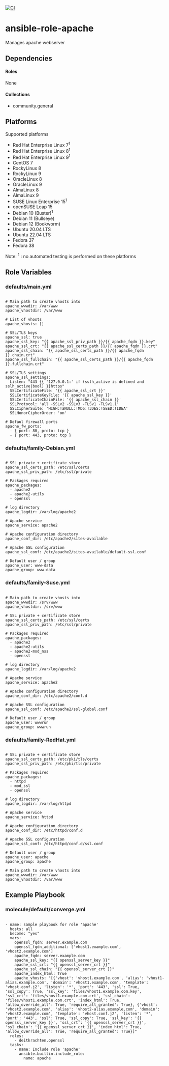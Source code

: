[![CI](https://github.com/de-it-krachten/ansible-role-apache/workflows/CI/badge.svg?event=push)](https://github.com/de-it-krachten/ansible-role-apache/actions?query=workflow%3ACI)


# ansible-role-apache

Manages apache webserver 



## Dependencies

#### Roles
None

#### Collections
- community.general

## Platforms

Supported platforms

- Red Hat Enterprise Linux 7<sup>1</sup>
- Red Hat Enterprise Linux 8<sup>1</sup>
- Red Hat Enterprise Linux 9<sup>1</sup>
- CentOS 7
- RockyLinux 8
- RockyLinux 9
- OracleLinux 8
- OracleLinux 9
- AlmaLinux 8
- AlmaLinux 9
- SUSE Linux Enterprise 15<sup>1</sup>
- openSUSE Leap 15
- Debian 10 (Buster)<sup>1</sup>
- Debian 11 (Bullseye)
- Debian 12 (Bookworm)
- Ubuntu 20.04 LTS
- Ubuntu 22.04 LTS
- Fedora 37
- Fedora 38

Note:
<sup>1</sup> : no automated testing is performed on these platforms

## Role Variables
### defaults/main.yml
<pre><code>
# Main path to create vhosts into
apache_wwwdir: /var/www
apache_vhostdir: /var/www

# List of vhosts
apache_vhosts: []

# SSL/TLS keys
apache_ssl: true
apache_ssl_key: "{{ apache_ssl_priv_path }}/{{ apache_fqdn }}.key"
apache_ssl_crt: "{{ apache_ssl_certs_path }}/{{ apache_fqdn }}.crt"
apache_ssl_chain: "{{ apache_ssl_certs_path }}/{{ apache_fqdn }}.chain.crt"
apache_ssl_fullchain: "{{ apache_ssl_certs_path }}/{{ apache_fqdn }}.fullchain.crt"

# SSL/TLS settings
apache_ssl_settings:
  Listen: "443 {{ '127.0.0.1:' if (sslh_active is defined and sslh_active|bool) }}https"
  SSLCertificateFile: '{{ apache_ssl_crt }}'
  SSLCertificateKeyFile: '{{ apache_ssl_key }}'
  SSLCertificateChainFile: '{{ apache_ssl_chain }}'
  SSLProtocol: 'all -SSLv2 -SSLv3 -TLSv1 -TLSv1.1'
  SSLCipherSuite: 'HIGH:!aNULL:!MD5:!3DES:!SEED:!IDEA'
  SSLHonorCipherOrder: 'on'

# Defaul firewall ports
apache_fw_ports:
  - { port: 80, proto: tcp }
  - { port: 443, proto: tcp }
</pre></code>

### defaults/family-Debian.yml
<pre><code>
# SSL private + certificate store
apache_ssl_certs_path: /etc/ssl/certs
apache_ssl_priv_path: /etc/ssl/private

# Packages required
apache_packages:
  - apache2
  - apache2-utils
  - openssl

# log directory
apache_logdir: /var/log/apache2

# Apache service
apache_service: apache2

# Apache configuration directory
apache_conf_dir: /etc/apache2/sites-available

# Apache SSL configuration
apache_ssl_conf: /etc/apache2/sites-available/default-ssl.conf

# Default user / group
apache_user: www-data
apache_group: www-data
</pre></code>

### defaults/family-Suse.yml
<pre><code>
# Main path to create vhosts into
apache_wwwdir: /srv/www
apache_vhostdir: /srv/www

# SSL private + certificate store
apache_ssl_certs_path: /etc/ssl/certs
apache_ssl_priv_path: /etc/ssl/private

# Packages required
apache_packages:
  - apache2
  - apache2-utils
  - apache2-mod_nss
  - openssl

# log directory
apache_logdir: /var/log/apache2

# Apache service
apache_service: apache2

# Apache configuration directory
apache_conf_dir: /etc/apache2/conf.d

# Apache SSL configuration
apache_ssl_conf: /etc/apache2/ssl-global.conf

# Default user / group
apache_user: wwwrun
apache_group: wwwrun
</pre></code>

### defaults/family-RedHat.yml
<pre><code>
# SSL private + certificate store
apache_ssl_certs_path: /etc/pki/tls/certs
apache_ssl_priv_path: /etc/pki/tls/private

# Packages required
apache_packages:
  - httpd
  - mod_ssl
  - openssl

# log directory
apache_logdir: /var/log/httpd

# Apache service
apache_service: httpd

# Apache configuration directory
apache_conf_dir: /etc/httpd/conf.d

# Apache SSL configuration
apache_ssl_conf: /etc/httpd/conf.d/ssl.conf

# Default user / group
apache_user: apache
apache_group: apache

# Main path to create vhosts into
apache_wwwdir: /var/www
apache_vhostdir: /var/www
</pre></code>




## Example Playbook
### molecule/default/converge.yml
<pre><code>
- name: sample playbook for role 'apache'
  hosts: all
  become: "yes"
  vars:
    openssl_fqdn: server.example.com
    openssl_fqdn_additional: ['vhost1.example.com', 'vhost2.example.com']
    apache_fqdn: server.example.com
    apache_ssl_key: "{{ openssl_server_key }}"
    apache_ssl_crt: "{{ openssl_server_crt }}"
    apache_ssl_chain: "{{ openssl_server_crt }}"
    apache_index_html: True
    apache_vhosts: "[{'vhost': 'vhost1.example.com', 'alias': 'vhost1-alias.example.com', 'domain': 'vhost1.example.com', 'template': 'vhost.conf.j2', 'listen': '*', 'port': '443', 'ssl': True, 'ssl_copy': True, 'ssl_key': 'files/vhost1.example.com.key', 'ssl_crt': 'files/vhost1.example.com.crt', 'ssl_chain': 'files/vhost1.example.com.crt', 'index_html': True, 'allow_override_all': True, 'require_all_granted': True}, {'vhost': 'vhost2.example.com', 'alias': 'vhost2-alias.example.com', 'domain': 'vhost2.example.com', 'template': 'vhost.conf.j2', 'listen': '*', 'port': '443', 'ssl': True, 'ssl_copy': True, 'ssl_key': '{{ openssl_server_key }}', 'ssl_crt': '{{ openssl_server_crt }}', 'ssl_chain': '{{ openssl_server_crt }}', 'index_html': True, 'allow_override_all': True, 'require_all_granted': True}]"
  roles:
    - deitkrachten.openssl
  tasks:
    - name: Include role 'apache'
      ansible.builtin.include_role:
        name: apache
</pre></code>
